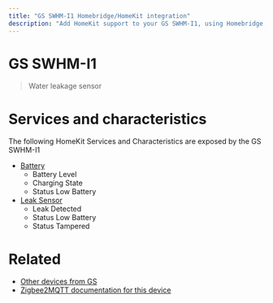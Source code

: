 ```yaml
---
title: "GS SWHM-I1 Homebridge/HomeKit integration"
description: "Add HomeKit support to your GS SWHM-I1, using Homebridge, Zigbee2MQTT and homebridge-z2m."
---
```

<!---
This file has been GENERATED using src/docgen/docgen.ts
DO NOT EDIT THIS FILE MANUALLY!
-->
# GS SWHM-I1
> Water leakage sensor


# Services and characteristics
The following HomeKit Services and Characteristics are exposed by
the GS SWHM-I1

* [Battery](../../battery.md)
  * Battery Level
  * Charging State
  * Status Low Battery
* [Leak Sensor](../../sensors.md)
  * Leak Detected
  * Status Low Battery
  * Status Tampered


# Related
* [Other devices from GS](../index.md#gs)
* [Zigbee2MQTT documentation for this device](https://www.zigbee2mqtt.io/devices/SWHM-I1.html)
